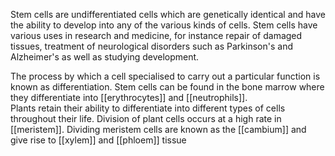 Stem cells are undifferentiated cells which are genetically identical and have the ability to develop into any of the various kinds of cells. Stem cells have various uses in research and medicine, for instance repair of damaged tissues, treatment of neurological disorders such as Parkinson's and Alzheimer's as well as studying development.

The process by which a cell specialised to carry out a particular function is known as differentiation. Stem cells can be found in the bone marrow where they differentiate into [[erythrocytes]] and [[neutrophils]].  
Plants retain their ability to differentiate into different types of cells throughout their life. Division of plant cells occurs at a high rate in [[meristem]]. Dividing meristem cells are known as the [[cambium]] and give rise to [[xylem]] and [[phloem]] tissue

